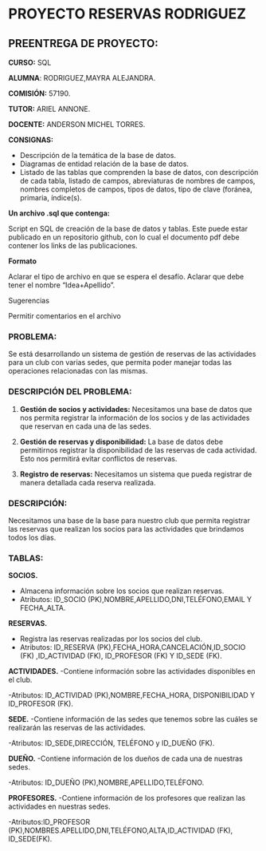 # PROYECTO RESERVAS RODRIGUEZ

## **PREENTREGA DE PROYECTO:**


**CURSO:** SQL




**ALUMNA**: RODRIGUEZ,MAYRA ALEJANDRA.


**COMISIÓN:** 57190. 


**TUTOR:** ARIEL ANNONE.


**DOCENTE:** ANDERSON MICHEL TORRES.


**CONSIGNAS:**

- Descripción de la temática de la base de datos.
- Diagramas de entidad relación de la base de datos.
- Listado de las tablas que comprenden la base de datos, con descripción de cada tabla, listado de campos, abreviaturas de nombres de campos, nombres completos de campos, tipos de datos, tipo de clave (foránea, primaria, índice(s).

**Un archivo .sql que contenga:**

Script en SQL de creación de la base de datos y tablas. Este puede estar publicado en un repositorio github, con lo cual el documento pdf debe contener los links de las publicaciones. 

**Formato**

Aclarar el tipo de archivo en que se espera el desafío. Aclarar que debe tener el nombre “Idea+Apellido”.



Sugerencias

Permitir comentarios en el archivo


### PROBLEMA:
Se está desarrollando un sistema de gestión de reservas de las actividades para un club con varias sedes, que permita poder  manejar todas las operaciones relacionadas con las mismas.



### DESCRIPCIÓN DEL PROBLEMA:

1. **Gestión de socios y actividades:** Necesitamos una base de datos que nos permita registrar la información de los socios y de las actividades que reservan en cada una de las sedes.

2. **Gestión de reservas y disponibilidad:** La base de datos debe permitirnos registrar la disponibilidad de las reservas de cada actividad. Esto nos permitirá evitar conflictos de reservas.

3. **Registro de reservas:** Necesitamos un sistema que pueda registrar de manera detallada cada reserva realizada.


### DESCRIPCIÓN:
Necesitamos una base de la base para nuestro club que permita registrar las reservas que realizan los socios para las actividades que brindamos  todos los días.

### TABLAS:
**SOCIOS.**
- Almacena información sobre los socios que realizan reservas.
- Atributos: ID_SOCIO (PK),NOMBRE,APELLIDO,DNI,TELÉFONO,EMAIL Y FECHA_ALTA.

**RESERVAS.**
- Registra las reservas realizadas por los socios del club.
- Atributos: ID_RESERVA (PK),FECHA_HORA,CANCELACIÓN,ID_SOCIO (FK) ,ID_ACTIVIDAD (FK), ID_PROFESOR (FK) Y ID_SEDE (FK).

**ACTIVIDADES.**
-Contiene información sobre las actividades disponibles en el club.

-Atributos: ID_ACTIVIDAD (PK),NOMBRE,FECHA_HORA, DISPONIBILIDAD Y ID_PROFESOR (FK).

**SEDE.**
-Contiene información de las sedes que tenemos sobre las cuáles se realizarán las reservas de las actividades.

-Atributos: ID_SEDE,DIRECCIÓN, TELÉFONO y ID_DUEÑO (FK).

**DUEÑO.**
-Contiene información de los dueños de cada una de nuestras sedes.

-Atributos: ID_DUEÑO (PK),NOMBRE,APELLIDO,TELÉFONO.

**PROFESORES.**
-Contiene información de los profesores que realizan las actividades en nuestras sedes.

-Atributos:ID_PROFESOR (PK),NOMBRES.APELLIDO,DNI,TELÉFONO,ALTA,ID_ACTIVIDAD (FK), ID_SEDE(FK).
 
